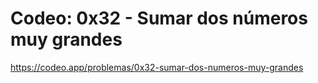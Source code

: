 # Codeo: 0x32 - Sumar dos números muy grandes

https://codeo.app/problemas/0x32-sumar-dos-numeros-muy-grandes